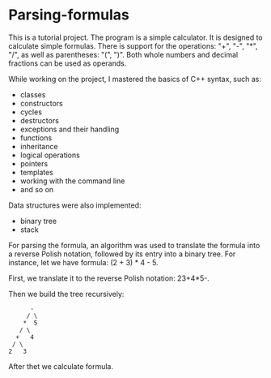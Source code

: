 # Parsing-formulas

This is a tutorial project. The program is a simple calculator. It is designed to calculate simple formulas. There is support for the operations: "+", "-", "*", "/", as well as parentheses: "(", ")". Both whole numbers and decimal fractions can be used as operands.

While working on the project, I mastered the basics of C++ syntax, such as:
* classes
* constructors
* cycles
* destructors
* exceptions and their handling
* functions
* inheritance
* logical operations
* pointers
* templates
* working with the command line
* and so on

Data structures were also implemented:
* binary tree
* stack

For parsing the formula, an algorithm was used to translate the formula into a reverse Polish notation, followed by its entry into a binary tree.
For instance, let we have formula: (2 \+ 3) \* 4 \- 5\.

First, we translate it to the reverse Polish notation: 23\+4\*5\-\.

Then we build the tree recursively:

	      -
	     / \
	    *  5
	   / \
	  +   4
	 / \
	2   3

After thet we calculate formula.
